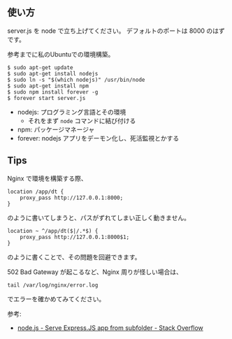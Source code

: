 
## 使い方

server.js を node で立ち上げてください。
デフォルトのポートは 8000 のはずです。

参考までに私のUbuntuでの環境構築。

```
$ sudo apt-get update
$ sudo apt-get install nodejs
$ sudo ln -s "$(which nodejs)" /usr/bin/node
$ sudo apt-get install npm
$ sudo npm install forever -g
$ forever start server.js
```

- nodejs: プログラミング言語とその環境
	- それをまず `node` コマンドに結び付ける
- npm: パッケージマネージャ
- forever: nodejs アプリをデーモン化し、死活監視とかする

## Tips

Nginx で環境を構築する際、

```
location /app/dt {
	proxy_pass http://127.0.0.1:8000;
}
```

のように書いてしまうと、パスがずれてしまい正しく動きません。

```
location ~ ^/app/dt($|/.*$) {
	proxy_pass http://127.0.0.1:8000$1;
}
```

のように書くことで、その問題を回避できます。

502 Bad Gateway が起こるなど、Nginx 周りが怪しい場合は、

```
tail /var/log/nginx/error.log
```

でエラーを確かめてみてください。

参考:

- [node.js - Serve Express.JS app from subfolder - Stack Overflow](http://stackoverflow.com/questions/22027622/serve-express-js-app-from-subfolder)